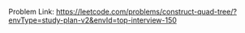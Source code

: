 Problem Link: https://leetcode.com/problems/construct-quad-tree/?envType=study-plan-v2&envId=top-interview-150

```

```
